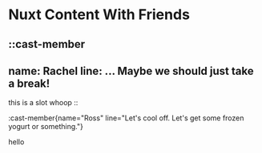 # Nuxt Content With Friends

::cast-member
---
name: Rachel
line: ... Maybe we should just take a break!
---
this is a slot whoop
::

:cast-member{name="Ross" line="Let's cool off. Let's get some frozen yogurt or something."}

hello